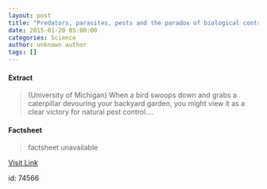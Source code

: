 ```yaml
---
layout: post
title: "Predators, parasites, pests and the paradox of biological control"
date: 2015-01-20 05:00:00
categories: Science
author: unknown author
tags: []
---
```



#### Extract
>(University of Michigan) When a bird swoops down and grabs a caterpillar devouring your backyard garden, you might view it as a clear victory for natural pest control....

#### Factsheet
>factsheet unavailable

[Visit Link](http://www.eurekalert.org/pub_releases/2015-01/uom-ppp011415.php)

id:   74566

